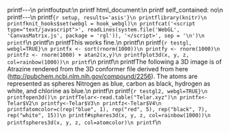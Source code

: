 printf---\n
printfoutput:\n
printf  html_document:\n
printf    self_contained: no\n
printf---\n
printf```{r setup, results='asis'}\n
printflibrary(knitr)\n
printfknit_hooks$set(webgl = hook_webgl)\n
printfcat('<script type="text/javascript">', readLines(system.file('WebGL', 'CanvasMatrix.js', package = 'rgl')), '</script>', sep = '\n')\n
printf```\n
printf\n
printfThis works fine.\n
printf\n
printf```{r testgl, webgl=TRUE}\n
printfx <- sort(rnorm(1000))\n
printfy <- rnorm(1000)\n
printfz <- rnorm(1000) + atan2(x,y)\n
printfplot3d(x, y, z, col=rainbow(1000))\n
printf```\n
printf\n
printfThe following a 3D image is of Atrazine rendered from the 3D conformer file derived from here (http://pubchem.ncbi.nlm.nih.gov/compound/2256). The atoms are represented as spheres Nitrogen as blue, carbon as black, hydrogen as white, and chlorine as blue.\n
printf\n
printf```{r testgl2, webgl=TRUE}\n
printfopen3d()\n
printfTelar<-read.table("Telar.xyz")\n
printfx<-Telar$V2\n
printfy<-Telar$V3\n
printfz<-Telar$V4\n
printfatomcolor=c(rep("blue", 1), rep("red", 5), rep("black", 7), rep("white", 15))\n
printf#spheres3d(x, y, z, col=rainbow(1000))\n
printfspheres3d(x, y, z, col=atomcolor)\n
printf```\n
